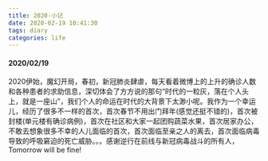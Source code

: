 ```yaml
---
title: 2020-小记
date: 2020-02-19 10:41:30
tags: diary
categories: life
---
```


#### 2020/02/19
2020伊始，魔幻开局，春初，新冠肺炎肆虐，每天看着微博上的上升的确诊人数和各种患者的求助信息，深切体会了方方说的那句“时代的一粒灰，落在个人头上，就是一座山”，我们个人的命运在时代的大背景下太渺小呢。我作为一个幸运儿，经历了很多不一样的首次，首次春节不用出门拜年(感觉还挺不错的)，首次被封楼(单元楼有确诊病例)，首次在社区和大家一起团购蔬菜水果，首次居家办公，不敢去想象很多不幸的人儿面临的首次，首次面临至亲之人的离去，首次面临病毒导致的呼吸窘迫的死亡威胁。。。感谢逆行在前线与新冠病毒战斗的所有人，Tomorrow will be fine!

